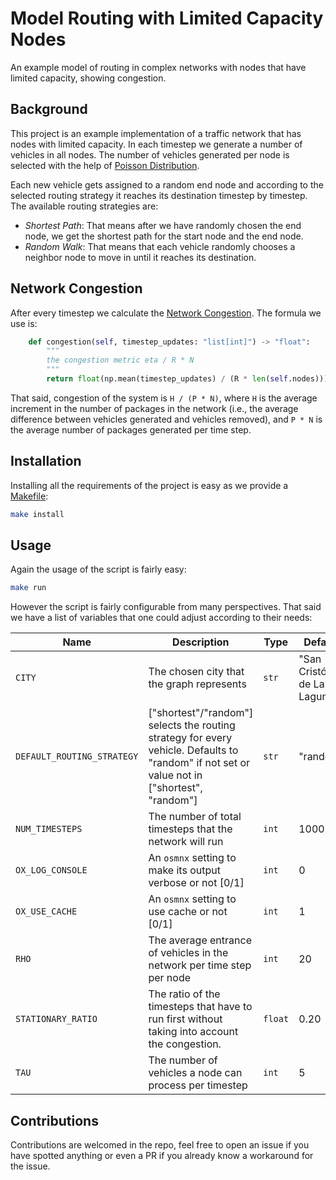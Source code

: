 # Model Routing with Limited Capacity Nodes

An example model of routing in complex networks with nodes that have limited capacity, showing congestion.

## Background

This project is an example implementation of a traffic network that has nodes with limited capacity. In each timestep we generate a number of vehicles in all nodes. The number of vehicles generated per node is selected with the help of [Poisson Distribution](https://en.wikipedia.org/wiki/Poisson_distribution).

Each new vehicle gets assigned to a random end node and according to the selected routing strategy it reaches its destination timestep by timestep. The available routing strategies are:

- _Shortest Path_: That means after we have randomly chosen the end node, we get the shortest path for the start node and the end node.
- _Random Walk_: That means that each vehicle randomly chooses a neighbor node to move in until it reaches its destination.

## Network Congestion

After every timestep we calculate the [Network Congestion](https://en.wikipedia.org/wiki/Network_congestion). The formula we use is:

```python
    def congestion(self, timestep_updates: "list[int]") -> "float":
        """
        the congestion metric eta / R * N
        """
        return float(np.mean(timestep_updates) / (R * len(self.nodes)))
```

That said, congestion of the system is `H / (Ρ * N)`, where `H` is the average increment in the number of packages in the network (i.e., the average difference between vehicles generated and vehicles removed), and `P * N` is the average number of packages generated per time step.

## Installation

Installing all the requirements of the project is easy as we provide a [Makefile](./Makefile):

```bash
make install
```

## Usage

Again the usage of the script is fairly easy:

```bash
make run
```

However the script is fairly configurable from many perspectives. That said we have a list of variables that one could adjust according to their needs:

| Name                       | Description                                                                                                                                  | Type    | Default                      |
| -------------------------- | -------------------------------------------------------------------------------------------------------------------------------------------- | ------- | ---------------------------- |
| `CITY`                     | The chosen city that the graph represents                                                                                                    | `str`   | "San Cristóbal de La Laguna" |
| `DEFAULT_ROUTING_STRATEGY` | ["shortest"/"random"] selects the routing strategy for every vehicle. Defaults to "random" if not set or value not in ["shortest", "random"] | `str`   | "random"                     |
| `NUM_TIMESTEPS`            | The number of total timesteps that the network will run                                                                                      | `int`   | 1000                         |
| `OX_LOG_CONSOLE`           | An `osmnx` setting to make its output verbose or not [0/1]                                                                                   | `int`   | 0                            |
| `OX_USE_CACHE`             | An `osmnx` setting to use cache or not [0/1]                                                                                                 | `int`   | 1                            |
| `RHO`                      | The average entrance of vehicles in the network per time step per node                                                                       | `int`   | 20                           |
| `STATIONARY_RATIO`         | The ratio of the timesteps that have to run first without taking into account the congestion.                                                | `float` | 0.20                         |
| `TAU`                      | The number of vehicles a node can process per timestep                                                                                       | `int`   | 5                            |

## Contributions

Contributions are welcomed in the repo, feel free to open an issue if you have spotted anything or even a PR if you already know a workaround for the issue.
